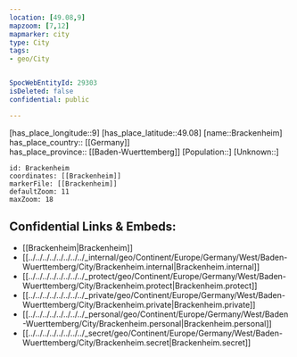 ```yaml
---
location: [49.08,9] 
mapzoom: [7,12] 
mapmarker: city 
type: City
tags:
- geo/City


SpocWebEntityId: 29303
isDeleted: false
confidential: public

---
```

[has_place_longitude::9] 
[has_place_latitude::49.08] 
[name::Brackenheim] 
has_place_country:: [[Germany]]  
has_place_province:: [[Baden-Wuerttemberg]] 
[Population::] 
[Unknown::] 


```leaflet
id: Brackenheim
coordinates: [[Brackenheim]] 
markerFile: [[Brackenheim]] 
defaultZoom: 11 
maxZoom: 18
```


## Confidential Links & Embeds: 
- [[Brackenheim|Brackenheim]]  
- [[../../../../../../../../_internal/geo/Continent/Europe/Germany/West/Baden-Wuerttemberg/City/Brackenheim.internal|Brackenheim.internal]] 
- [[../../../../../../../../_protect/geo/Continent/Europe/Germany/West/Baden-Wuerttemberg/City/Brackenheim.protect|Brackenheim.protect]] 
- [[../../../../../../../../_private/geo/Continent/Europe/Germany/West/Baden-Wuerttemberg/City/Brackenheim.private|Brackenheim.private]] 
- [[../../../../../../../../_personal/geo/Continent/Europe/Germany/West/Baden-Wuerttemberg/City/Brackenheim.personal|Brackenheim.personal]] 
- [[../../../../../../../../_secret/geo/Continent/Europe/Germany/West/Baden-Wuerttemberg/City/Brackenheim.secret|Brackenheim.secret]] 
